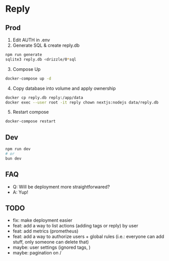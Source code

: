 # Reply

## Prod

1. Edit AUTH in .env
2. Generate SQL & create reply.db

```sh
npm run generate
sqlite3 reply.db <drizzle/0*sql
```

3. Compose Up

```sh
docker-compose up -d
```

4. Copy database into volume and apply ownership

```sh
docker cp reply.db reply:/app/data
docker exec --user root -it reply chown nextjs:nodejs data/reply.db
```

5. Restart compose

```sh
docker-compose restart
```

## Dev

```bash
npm run dev
# or
bun dev
```

## FAQ

- Q: Will be deployment more straightforwared?
- A: Yup!

## TODO

- fix: make deployment easier
- feat: add a way to list actions (adding tags or reply) by user
- feat: add metrics (prometheus)
- feat: add a way to authorize users + global rules (i.e.: everyone can add stuff, only someone can delete that)
- maybe: user settings (ignored tags, )
- maybe: pagination on /
